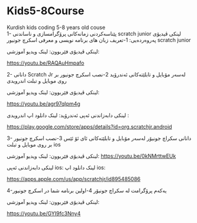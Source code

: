 # Kids5-8Course
Kurdish kids coding 5-8 years old couse <br/>
1- پێناسەکردنی زمانەکانی پرۆگرامسازی و ناساندنی scratch junior 
لینکی ڤیدیۆی پەروەردەیی: 
1-تعریف زبان های برنامه نویسی و معرفی اسکرچ جونیور scratch junior 

لینکی ڤیدیۆی فێربوون:
لینک ویدیو آموزشی: 

https://youtu.be/RAQAuHmpafo

2- دانانی Scratch Jr لەسەر مۆبایل و تابلێتەکانی ئەندرۆید
2-نصب اسکرچ جونیور بر روی موبایل و تبلت اندرویدی

لینکی ڤیدیۆی فێربوون:
لینک ویدیو آموزشی: 

https://youtu.be/agr97qIpm4g 

لینکی دابەزاندنی ئەپی ئەندرۆید:
لینک دانلود اپ اندرویدی : 

https://play.google.com/store/apps/details?id=org.scratchjr.android 

3- دانانی سکراچ جونیۆر لەسەر مۆبایل و تابلێتەکانی ئای ئۆ ئێس
3-نصب اسکرچ جونیور بر روی موبایل و تبلت ios 

لینکی ڤیدیۆی فێربوون: 
لینک ویدیو آموزشی: 
https://youtu.be/0kNMrttwEUk 

لینکی دابەزاندنی ئەپی ios:
لینک دانلود اپ ios:  
  
https://apps.apple.com/us/app/scratchjr/id895485086 

4-یەکەم پرۆگرامت لە  سکراچ جونیۆر
4-اولین برنامه شما در اسکرچ جونیور 

لینکی ڤیدیۆی فێربوون: 
لینک ویدیو آموزشی: 

https://youtu.be/GYI9fc3Nny4 

